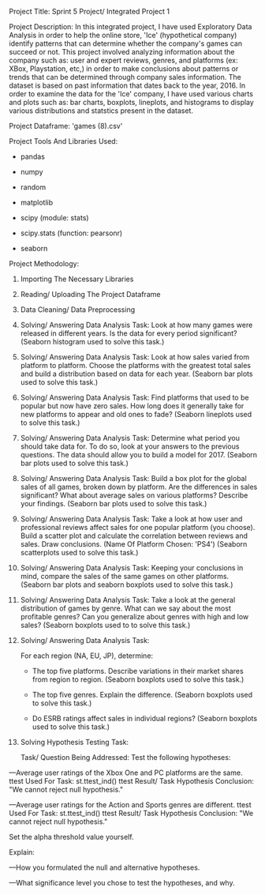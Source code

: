 Project Title: Sprint 5 Project/ Integrated Project 1 

Project Description: 
   In this integrated project, I have used Exploratory Data Analysis in order to help the online store, 'Ice'
(hypothetical company) identify patterns that can determine whether the company's games can succeed or not.  This project
involved analyzing information about the company such as: user and expert reviews, genres, and platforms (ex: XBox, Playstation, etc,)
in order to make conclusions about patterns or trends that can be determined through company sales information.  The dataset is based
on past information that dates back to the year, 2016.  In order to examine the data for the 'Ice' company, I have used various charts 
and plots such as: bar charts, boxplots, lineplots, and histograms to display various distributions and statstics present in the dataset. 

Project Dataframe: 'games (8).csv' 

Project Tools And Libraries Used:

* pandas
  
* numpy
  
* random
  
* matplotlib
  
* scipy (module: stats)
  
* scipy.stats (function: pearsonr)

* seaborn

Project Methodology:

1) Importing The Necessary Libraries

2) Reading/ Uploading The Project Dataframe

3) Data Cleaning/ Data Preprocessing

4) Solving/ Answering Data Analysis Task: Look at how many games were released in different years. Is the data for every period significant?
    (Seaborn histogram used to solve this task.)

5) Solving/ Answering Data Analysis Task: Look at how sales varied from platform to platform.
   Choose the platforms with the greatest total sales and build a distribution based on data for each year.
   (Seaborn bar plots used to solve this task.)

6) Solving/ Answering Data Analysis Task: Find platforms that used to be popular but now have zero sales.
   How long does it generally take for new platforms to appear and old ones to fade? (Seaborn lineplots used to solve this task.)

7) Solving/ Answering Data Analysis Task: Determine what period you should take data for. To do so, look at your answers to the previous questions.
   The data should allow you to build a model for 2017. (Seaborn bar plots used to solve this task.)

8) Solving/ Answering Data Analysis Task: Build a box plot for the global sales of all games, broken down by platform.
   Are the differences in sales significant? What about average sales on various platforms? Describe your findings. (Seaborn bar plots used to solve this task.)

9) Solving/ Answering Data Analysis Task: Take a look at how user and professional reviews affect sales for one popular platform (you choose).
   Build a scatter plot and calculate the correlation between reviews and sales. Draw conclusions. (Name Of Platform Chosen: 'PS4')
   (Seaborn scatterplots used to solve this task.)

10) Solving/ Answering Data Analysis Task: Keeping your conclusions in mind, compare the sales of the same games on other platforms.
    (Seaborn bar plots and seaborn boxplots used to solve this task.)

11) Solving/ Answering Data Analysis Task:  Take a look at the general distribution of games by genre. What can we say about the most profitable genres?
    Can you generalize about genres with high and low sales? (Seaborn boxplots used to to solve this task.)

12) Solving/ Answering Data Analysis Task:
    
    For each region (NA, EU, JP), determine:
    
    * The top five platforms. Describe variations in their market shares from
      region to region. (Seaborn boxplots used to solve this task.)

    * The top five genres. Explain the difference. (Seaborn boxplots used to solve this task.)

    * Do ESRB ratings affect sales in individual regions?  (Seaborn boxplots used to solve this task.)

13) Solving Hypothesis Testing Task:

    Task/ Question Being Addressed: Test the following hypotheses:

—Average user ratings of the Xbox One and PC platforms are the same.
  ttest Used For Task: st.ttest_ind()
  ttest Result/ Task Hypothesis Conclusion: "We cannot reject null hypothesis."

—Average user ratings for the Action and Sports genres are different.
 ttest Used For Task: st.ttest_ind()
 ttest Result/ Task Hypothesis Conclusion: "We cannot reject null hypothesis."

Set the alpha threshold value yourself.

Explain:

—How you formulated the null and alternative hypotheses.

—What significance level you chose to test the hypotheses, and why.
